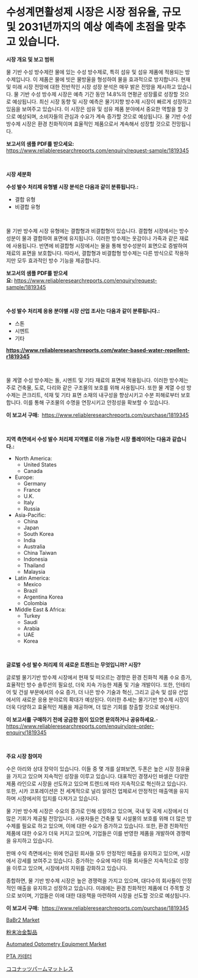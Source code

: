 <p><h1>수성계면활성제 시장은 시장 점유율, 규모 및 2031년까지의 예상 예측에 초점을 맞추고 있습니다.</h1></p><p><strong>시장 개요 및 보고 범위</strong></p>
<p><p>물 기반 수성 방수제란 물에 있는 수성 방수제로, 특히 섬유 및 섬유 제품에 적용되는 방수제입니다. 이 제품은 물에 빗은 물방울을 형성하여 물을 효과적으로 방지합니다. 현재 및 미래 시장 전망에 대한 전반적인 시장 성장 분석은 매우 밝은 전망을 제시하고 있습니다. 물 기반 수성 방수제 시장은 예측 기간 동안 14.8%의 연평균 성장률로 성장할 것으로 예상됩니다. 최신 시장 동향 및 시장 예측은 물기지향 방수제 시장이 빠르게 성장하고 있음을 보여주고 있습니다. 이 시장은 섬유 및 섬유 제품 분야에서 중요한 역할을 할 것으로 예상되며, 소비자들의 관심과 수요가 계속 증가할 것으로 예상됩니다. 물 기반 수성 방수제 시장은 환경 친화적이며 효율적인 제품으로서 계속해서 성장할 것으로 전망됩니다.</p></p>
<p><strong>보고서의 샘플 PDF를 받으세요:</strong> <a href="https://www.reliableresearchreports.com/enquiry/request-sample/1819345">https://www.reliableresearchreports.com/enquiry/request-sample/1819345</a></p>
<p>&nbsp;</p>
<p><strong>시장 세분화</strong></p>
<p><strong>수성 발수 처리제 유형별 시장 분석은 다음과 같이 분류됩니다.:</strong></p>
<p><ul><li>결합 유형</li><li>비결합 유형</li></ul></p>
<p>&nbsp;</p>
<p><p>물 기반 방수제 시장 유형에는 결합형과 비결합형이 있습니다. 결합형 시장에서는 방수성분이 물과 결합하여 표면에 유지됩니다. 이러한 방수제는 옷감이나 가죽과 같은 재료에 사용됩니다. 반면에 비결합형 시장에서는 물을 통해 방수성분이 표면으로 증발하여 재료의 표면을 보호합니다. 따라서, 결합형과 비결합형 방수제는 다른 방식으로 작용하지만 모두 효과적인 방수 기능을 제공합니다.</p></p>
<p><strong>보고서의 샘플 PDF를 받으세요:</strong>&nbsp;<a href="https://www.reliableresearchreports.com/enquiry/request-sample/1819345">https://www.reliableresearchreports.com/enquiry/request-sample/1819345</a></p>
<p>&nbsp;</p>
<p><strong> 수성 발수 처리제 응용 분야별 시장 산업 조사는 다음과 같이 분류됩니다.:</strong></p>
<p><ul><li>스톤</li><li>시멘트</li><li>기타</li></ul></p>
<p><strong><a href="https://www.reliableresearchreports.com/water-based-water-repellent-r1819345">https://www.reliableresearchreports.com/water-based-water-repellent-r1819345</a></strong></p>
<p>&nbsp;</p>
<p><p>물 계열 수성 방수제는 돌, 시멘트 및 기타 재료의 표면에 적용됩니다. 이러한 방수제는 주로 건축물, 도로, 다리와 같은 구조물의 보호를 위해 사용됩니다. 또한 물 계열 수성 방수제는 콘크리트, 석재 및 기타 표면 소재의 내구성을 향상시키고 수분 피해로부터 보호합니다. 이를 통해 구조물의 수명을 연장시키고 안정성을 확보할 수 있습니다.</p></p>
<p><strong>이 보고서 구매:</strong>&nbsp; <a href="https://www.reliableresearchreports.com/purchase/1819345">https://www.reliableresearchreports.com/purchase/1819345</a></p>
<p>&nbsp;</p>
<p><strong>지역 측면에서 수성 발수 처리제 지역별로 이용 가능한 시장 플레이어는 다음과 같습니다.:</strong></p>
<p><ul>
    <li>
        North America:
        <ul>
            <li>United States</li>
            <li>Canada</li>
        </ul>
    </li>
    <li>
        Europe:
        <ul>
            <li>Germany</li>
            <li>France</li>
            <li>U.K.</li>
            <li>Italy</li>
            <li>Russia</li>
        </ul>
    </li>
    <li>
        Asia-Pacific:
        <ul>
            <li>China</li>
            <li>Japan</li>
            <li>South Korea</li>
            <li>India</li>
            <li>Australia</li>
            <li>China Taiwan</li>
            <li>Indonesia</li>
            <li>Thailand</li>
            <li>Malaysia</li>
        </ul>
    </li>
    <li>
        Latin America:
        <ul>
            <li>Mexico</li>
            <li>Brazil</li>
            <li>Argentina Korea</li>
            <li>Colombia</li>
        </ul>
    </li>
    <li>
        Middle East & Africa:
        <ul>
            <li>Turkey</li>
            <li>Saudi</li>
            <li>Arabia</li>
            <li>UAE</li>
            <li>Korea</li>
        </ul>
    </li>
    </ul></p>
<p>&nbsp;</p>
<p><strong>글로벌 수성 발수 처리제 의 새로운 트렌드는 무엇입니까? 시장?</strong></p>
<p><p>글로벌 물기기반 방수제 시장에서 현재 및 떠오르는 경향은 환경 친화적 제품 수요 증가, 효율적인 방수 솔루션의 필요성, 더욱 지속 가능한 제품 및 기술 개발이다. 또한, 인테리어 및 건설 부문에서의 수요 증가, 더 나은 방수 기술과 혁신, 그리고 금속 및 섬유 산업에서의 새로운 응용 분야로의 확대가 예상된다. 이러한 추세는 물기기반 방수제 시장이 더욱 다양하고 효율적인 제품을 제공하며, 더 많은 기회를 창출할 것으로 예상된다.</p></p>
<p><strong>이 보고서를 구매하기 전에 궁금한 점이 있으면 문의하거나 공유하세요.</strong>- <a href="https://www.reliableresearchreports.com/enquiry/pre-order-enquiry/1819345">https://www.reliableresearchreports.com/enquiry/pre-order-enquiry/1819345</a></p>
<p>&nbsp;</p>
<p><strong>주요 시장 참여자</strong></p>
<p><p>수은 아리와 상대 장악이 있습니다. 이들 중 몇 개를 살펴보면, 두폰은 높은 시장 점유율을 가지고 있으며 지속적인 성장을 이루고 있습니다. 대표적인 경쟁사인 바셀은 다양한 제품 라인으로 시장을 선도하고 있으며 트렌드에 따라 지속적으로 혁신하고 있습니다. 또한, 시카 코포레이션은 전 세계적으로 널리 알려진 업체로서 안정적인 매출액을 유지하며 시장에서의 입지를 다져가고 있습니다.</p><p>물 기반 방수제 시장은 수요의 증가로 인해 성장하고 있으며, 국내 및 국제 시장에서 더 많은 기회가 제공될 전망입니다. 사용자들은 건축물 및 시설물의 보호를 위해 더 많은 방수제를 필요로 하고 있으며, 이에 대한 수요가 증가하고 있습니다. 또한, 환경 친화적인 제품에 대한 수요가 더욱 커지고 있으며, 기업들은 이를 반영한 제품을 개발하여 경쟁력을 유지하고 있습니다.</p><p>판매 수익 측면에서는 위에 언급된 회사들 모두 안정적인 매출을 유지하고 있으며, 시장에서 강세를 보여주고 있습니다. 증가하는 수요에 따라 이들 회사들은 지속적으로 성장을 이루고 있으며, 시장에서의 지위를 강화하고 있습니다.</p><p>종합하면, 물 기반 방수제 시장은 높은 경쟁력을 가지고 있으며, 대다수의 회사들이 안정적인 매출을 유지하고 성장하고 있습니다. 미래에는 환경 친화적인 제품에 더 주목할 것으로 보이며, 기업들은 이에 대한 대응책을 마련하여 시장을 선도할 것으로 예상됩니다.</p></p>
<p><strong>이 보고서 구매:</strong>&nbsp;&nbsp;<a href="https://www.reliableresearchreports.com/purchase/1819345">https://www.reliableresearchreports.com/purchase/1819345</a></p>
<p><p><a href="https://issuu.com/reportprime-2/docs/babr2-market-size-2030.pptx">BaBr2 Market</a></p><p><a href="https://github.com/zjkmgcs938405/Market-Research-Report-List-1/blob/main/578599532558.md">粉末冶金製品</a></p><p><a href="https://www.linkedin.com/pulse/automated-optometry-equipment-market-competitive-analysis-wvlxe?trackingId=sbVmogypAtPZiPwN2JBHUQ%3D%3D">Automated Optometry Equipment Market</a></p><p><a href="https://medium.com/@stanleylyittle554467/pta-%EC%B9%B4%ED%85%8C%ED%84%B0-%EC%8B%9C%EC%9E%A5-%EC%A0%84%EB%A7%9D-%EC%82%B0%EC%97%85-%EA%B0%9C%EC%9A%94-%EB%B0%8F-%EC%98%88%EC%B8%A1-2024%EB%85%84%EB%B6%80%ED%84%B0-2031%EB%85%84%EA%B9%8C%EC%A7%80-7555cf688146">PTA 카테터</a></p><p><a href="https://github.com/schmahlson/Market-Research-Report-List-1/blob/main/854973932561.md">ココナッツパームマットレス</a></p></p>